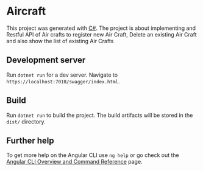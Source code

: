 # Aircraft

This project was generated with [C#](https://github.com/topics/csharp).
The project is about implementing and Restful API of Air crafts to register new Air Craft, Delete an existing Air Craft and also show the list of existing Air Crafts

## Development server

Run `dotnet run` for a dev server. Navigate to `https://localhost:7010/swagger/index.html`. 

## Build

Run `dotnet run` to build the project. The build artifacts will be stored in the `dist/` directory.


## Further help

To get more help on the Angular CLI use `ng help` or go check out the [Angular CLI Overview and Command Reference](https://angular.io/cli) page.

